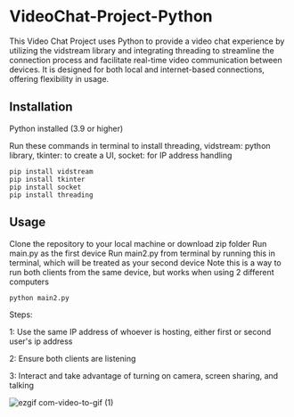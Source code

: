 # VideoChat-Project-Python
This Video Chat Project uses Python to provide a video chat experience by utilizing the vidstream library and integrating threading to streamline the connection process and facilitate real-time video communication between devices. It is designed for both local and internet-based connections, offering flexibility in usage.

## Installation

Python installed (3.9 or higher)

Run these commands in terminal to install threading, vidstream: python library, tkinter: to create a UI, socket: for IP address handling
```
pip install vidstream
pip install tkinter
pip install socket
pip install threading
```

## Usage
Clone the repository to your local machine or download zip folder
Run main.py as the first device
Run main2.py from terminal by running this in terminal, which will be treated as your second device
Note this is a way to run both clients from the same device, but works when using 2 different computers

```
python main2.py
```

Steps: 

1: Use the same IP address of whoever is hosting, either first or second user's ip address

2: Ensure both clients are listening

3: Interact and take advantage of turning on camera, screen sharing, and talking



![ezgif com-video-to-gif (1)](https://github.com/ahmadbasyouni10/VideoChat-Project-Python/assets/120362910/5b304036-07b9-42d7-9a00-c14fb677a283)




